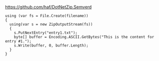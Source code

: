 https://github.com/haf/DotNetZip.Semverd

```
using (var fs = File.Create(filename))
{
  using(var s = new ZipOutputStream(fs))
  {
    s.PutNextEntry("entry1.txt");
    byte[] buffer = Encoding.ASCII.GetBytes("This is the content for entry #1.");
    s.Write(buffer, 0, buffer.Length);
  }
}
```
